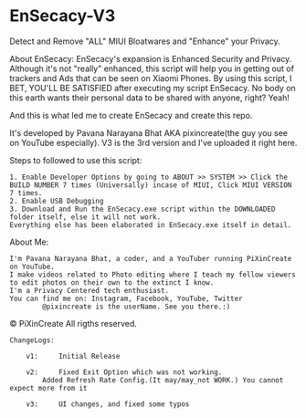 # EnSecacy-V3

Detect and Remove "ALL" MIUI Bloatwares and "Enhance" your Privacy.

About EnSecacy:
	EnSecacy's expansion is Enhanced Security and Privacy. Although it's not "really" enhanced, this script will help you in getting out of trackers
  and Ads that can be seen on Xiaomi Phones. By using this script, I  BET, YOU'LL BE SATISFIED after executing my script EnSecacy.
		No body on this earth wants their personal data to be shared with anyone, right? Yeah!

And this is what led me to create EnSecacy and create this repo.

It's developed by Pavana Narayana Bhat AKA pixincreate(the guy you see on YouTube especially).
V3 is the 3rd version and I've uploaded it right here.


Steps to followed to use this script:

	1. Enable Developer Options by going to ABOUT >> SYSTEM >> Click the BUILD NUMBER 7 times (Universally) incase of MIUI, Click MIUI VERSION 7 times.
	2. Enable USB Debugging
	3. Download and Run the EnSecacy.exe script within the DOWNLOADED folder itself, else it will not work.
	Everything else has been elaborated in EnSecacy.exe itself in detail.

About Me:

	I'm Pavana Narayana Bhat, a coder, and a YouTuber running PiXinCreate on YouTube. 
	I make videos related to Photo editing where I teach my fellow viewers to edit photos on their own to the extinct I know. 
	I'm a Privacy Centered tech enthusiast.
	You can find me on: Instagram, Facebook, YouTube, Twitter
			@pixincreate is the userName. See you there.:)



© PiXinCreate
All rigths reserved.

	ChangeLogs:

		v1: 	Initial Release
	
		v2: 	Fixed Exit Option which was not working.
			Added Refresh Rate Config.(It may/may_not WORK.) You cannot expect more from it
		
		v3: 	UI changes, and fixed some typos
	
	
		
